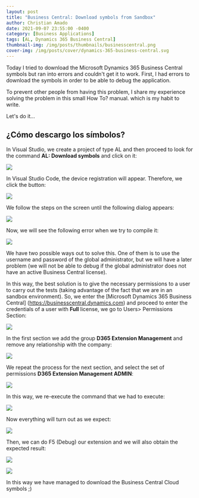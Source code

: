 ```yaml
---
layout: post
title: "Business Central: Download symbols from Sandbox"
author: Christian Amado
date: 2021-09-07 23:55:00 -0400
category: [Business Applications]
tags: [AL, Dynamics 365 Business Central]
thumbnail-img: /img/posts/thumbnails/businesscentral.png
cover-img: /img/posts/cover/dynamics-365-business-central.svg
---
```


Today I tried to download the Microsoft Dynamics 365 Business Central symbols but ran into errors and couldn't get it to work. First, I had errors to download the symbols in order to be able to debug the application.  

To prevent other people from having this problem, I share my experience solving the problem in this small How To? manual. which is my habit to write.  

<!--more-->

Let's do it...  

## ¿Cómo descargo los símbolos?
In Visual Studio, we create a project of type AL and then proceed to look for the command **AL: Download symbols** and click on it:  

![](/img/posts/2021/09/07/1.png)  

In Visual Studio Code, the device registration will appear. Therefore, we click the button:  

![](/img/posts/2021/09/07/2.png)  

We follow the steps on the screen until the following dialog appears:  

![](/img/posts/2021/09/07/3.png) 

Now, we will see the following error when we try to compile it:  

![](/img/posts/2021/09/07/4.png)  

We have two possible ways out to solve this. One of them is to use the username and password of the global administrator, but we will have a later problem (we will not be able to debug if the global administrator does not have an active Business Central license).  

In this way, the best solution is to give the necessary permissions to a user to carry out the tests (taking advantage of the fact that we are in an sandbox environment). So, we enter the [Microsoft Dynamics 365 Business Central] (https://businesscentral.dynamics.com) and proceed to enter the credentials of a user with **Full** license, we go to Users> Permissions Section:  

![](/img/posts/2021/09/07/5.png)  

In the first section we add the group **D365 Extension Management** and remove any relationship with the company:  

![](/img/posts/2021/09/07/6.png)  

We repeat the process for the next section, and select the set of permissions **D365 Extension Management ADMIN**:  

![](/img/posts/2021/09/07/7.png)  

In this way, we re-execute the command that we had to execute:  

![](/img/posts/2021/09/07/1.png)  

Now everything will turn out as we expect:  

![](/img/posts/2021/09/07/8.png) 

Then, we can do F5 (Debug) our extension and we will also obtain the expected result:  

![](/img/posts/2021/09/07/9.png)  

![](/img/posts/2021/09/07/10.png)  

In this way we have managed to download the Business Central Cloud symbols ;)
